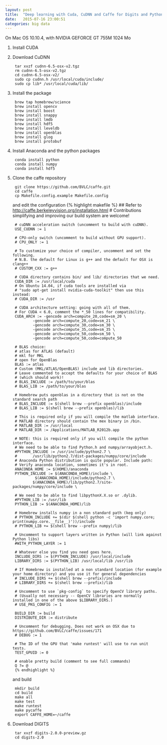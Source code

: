 ```yaml
---
layout: post
title:  "Deep learning with Cuda, CuDNN and Caffe for Digits and Python on Mac OS X"
date:   2015-07-16 23:00:51
categories: big data
---
```


On Mac OS 10.10.4, with NVIDIA GEFORCE GT 755M 1024 Mo

1. Install CUDA

2. Download CuDNN

        tar xvzf cudnn-6.5-osx-v2.tgz
        rm cudnn-6.5-osx-v2.tgz
        cd cudnn-6.5-osx-v2/
        sudo cp cudnn.h /usr/local/cuda/include/
        sudo cp lib* /usr/local/cuda/lib/

3. Install the package

        brew tap homebrew/science
        brew install opencv
        brew install boost
        brew install snappy
        brew install lmdb
        brew install hdf5
        brew install leveldb
        brew install openblas
        brew install glog
        brew install protobuf


4. Install Anaconda and the python packages

        conda install python
        conda install numpy
        conda install hdf5


5. Clone the caffe repository

        git clone https://github.com/BVLC/caffe.git
        cd caffe
        cp Makefile.config.example Makefile.config

    and edit the configuration
        {% highlight makefile %}
        ## Refer to http://caffe.berkeleyvision.org/installation.html
        # Contributions simplifying and improving our build system are welcome!

        # cuDNN acceleration switch (uncomment to build with cuDNN).
        USE_CUDNN := 1

        # CPU-only switch (uncomment to build without GPU support).
        # CPU_ONLY := 1

        # To customize your choice of compiler, uncomment and set the following.
        # N.B. the default for Linux is g++ and the default for OSX is clang++
        # CUSTOM_CXX := g++

        # CUDA directory contains bin/ and lib/ directories that we need.
        CUDA_DIR := /usr/local/cuda
        # On Ubuntu 14.04, if cuda tools are installed via
        # "sudo apt-get install nvidia-cuda-toolkit" then use this instead:
        # CUDA_DIR := /usr

        # CUDA architecture setting: going with all of them.
        # For CUDA < 6.0, comment the *_50 lines for compatibility.
        CUDA_ARCH := -gencode arch=compute_20,code=sm_20 \
        		-gencode arch=compute_20,code=sm_21 \
        		-gencode arch=compute_30,code=sm_30 \
        		-gencode arch=compute_35,code=sm_35 \
        		-gencode arch=compute_50,code=sm_50 \
        		-gencode arch=compute_50,code=compute_50

        # BLAS choice:
        # atlas for ATLAS (default)
        # mkl for MKL
        # open for OpenBlas
        BLAS := atlas
        # Custom (MKL/ATLAS/OpenBLAS) include and lib directories.
        # Leave commented to accept the defaults for your choice of BLAS
        # (which should work)!
        # BLAS_INCLUDE := /path/to/your/blas
        # BLAS_LIB := /path/to/your/blas

        # Homebrew puts openblas in a directory that is not on the standard search path
        # BLAS_INCLUDE := $(shell brew --prefix openblas)/include
        # BLAS_LIB := $(shell brew --prefix openblas)/lib

        # This is required only if you will compile the matlab interface.
        # MATLAB directory should contain the mex binary in /bin.
        # MATLAB_DIR := /usr/local
        # MATLAB_DIR := /Applications/MATLAB_R2012b.app

        # NOTE: this is required only if you will compile the python interface.
        # We need to be able to find Python.h and numpy/arrayobject.h.
        #PYTHON_INCLUDE := /usr/include/python2.7 \
        #		/usr/lib/python2.7/dist-packages/numpy/core/include
        # Anaconda Python distribution is quite popular. Include path:
        # Verify anaconda location, sometimes it's in root.
        ANACONDA_HOME := $(HOME)/anaconda
        PYTHON_INCLUDE := $(ANACONDA_HOME)/include \
        		 $(ANACONDA_HOME)/include/python2.7 \
        		$(ANACONDA_HOME)/lib/python2.7/site-packages/numpy/core/include \

        # We need to be able to find libpythonX.X.so or .dylib.
        #PYTHON_LIB := /usr/lib
        PYTHON_LIB := $(ANACONDA_HOME)/lib

        # Homebrew installs numpy in a non standard path (keg only)
        # PYTHON_INCLUDE += $(dir $(shell python -c 'import numpy.core; print(numpy.core.__file__)'))/include
        # PYTHON_LIB += $(shell brew --prefix numpy)/lib

        # Uncomment to support layers written in Python (will link against Python libs)
        #WITH_PYTHON_LAYER := 1

        # Whatever else you find you need goes here.
        INCLUDE_DIRS := $(PYTHON_INCLUDE) /usr/local/include
        LIBRARY_DIRS := $(PYTHON_LIB) /usr/local/lib /usr/lib

        # If Homebrew is installed at a non standard location (for example your home directory) and you use it for general dependencies
        # INCLUDE_DIRS += $(shell brew --prefix)/include
        # LIBRARY_DIRS += $(shell brew --prefix)/lib

        # Uncomment to use `pkg-config` to specify OpenCV library paths.
        # (Usually not necessary -- OpenCV libraries are normally installed in one of the above $LIBRARY_DIRS.)
        # USE_PKG_CONFIG := 1

        BUILD_DIR := build
        DISTRIBUTE_DIR := distribute

        # Uncomment for debugging. Does not work on OSX due to https://github.com/BVLC/caffe/issues/171
        # DEBUG := 1

        # The ID of the GPU that 'make runtest' will use to run unit tests.
        TEST_GPUID := 0

        # enable pretty build (comment to see full commands)
        Q ?= @
        {% endhighlight %}

    and build

        mkdir build
        cd build
        make all
        make test
        make runtest
        make pycaffe
        export CAFFE_HOME=~/caffe


6. Download DIGITS

        tar xvzf digits-2.0.0-preview.gz
        cd digits-2.0
